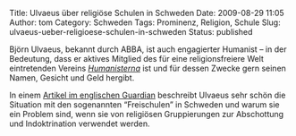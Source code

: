 Title: Ulvaeus über religiöse Schulen in Schweden
Date: 2009-08-29 11:05
Author: tom
Category: Schweden
Tags: Prominenz, Religion, Schule
Slug: ulvaeus-ueber-religioese-schulen-in-schweden
Status: published

Björn Ulvaeus, bekannt durch ABBA, ist auch engagierter Humanist – in
der Bedeutung, dass er aktives Mitglied des für eine religionsfreiere
Welt eintretenden Vereins [*Humanisterna*](http://humanisterna.se/) ist
und für dessen Zwecke gern seinen Namen, Gesicht und Geld hergibt.

In einem [Artikel im englischen
Guardian](http://www.guardian.co.uk/commentisfree/belief/2009/jun/30/bjorn-ulvaeus-religion-schools)
beschreibt Ulvaeus sehr schön die Situation mit den sogenannten
“Freischulen” in Schweden und warum sie ein Problem sind, wenn sie von
religiösen Gruppierungen zur Abschottung und Indoktrination verwendet
werden.

